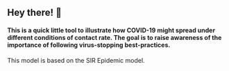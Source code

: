 ## Hey there! 👋
#### This is a quick little tool to illustrate how COVID-19 might spread under different conditions of contact rate. The goal is to raise awareness of the importance of following virus-stopping best-practices.

This model is based on the SIR Epidemic model. 